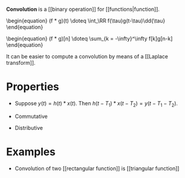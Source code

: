 **Convolution** is a [[binary operation]] for [[functions|function]].

\begin{equation}
(f * g)(t) \doteq \int_\RR f(\tau)g(t-\tau)\dd{\tau}
\end{equation}

\begin{equation}
(f * g)[n] \doteq \sum_{k = -\infty}^\infty f[k]g[n-k]
\end{equation}

It can be easier to compute a convolution by means of a [[Laplace transform]].

# Properties

* Suppose $y(t) = h(t) * x(t)$. Then $h(t-T_1) * x(t-T_2) = y(t - T_1 - T_2)$.

* Commutative
* Distributive

# Examples

* Convolution of two [[rectangular function]] is [[triangular function]]
